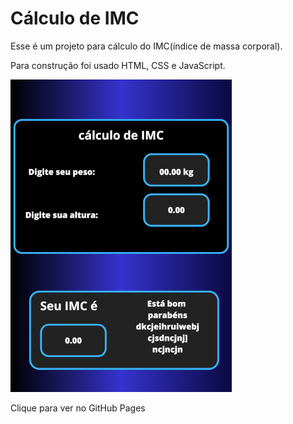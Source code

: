 <h1>Cálculo de IMC</h1>

<p> Esse é um projeto para cálculo do IMC(índice de massa corporal).</p>

<p>
Para construção foi usado HTML, CSS e JavaScript.</p>

<img src="src/imagens/card-imc.png">

<a src="https://karoltoledo.github.io/Meu-portfolio/src/projetos/imc/index.html">Clique para ver no GitHub Pages</a>